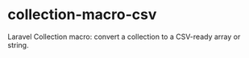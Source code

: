 # collection-macro-csv
Laravel Collection macro: convert a collection to a CSV-ready array or string.

